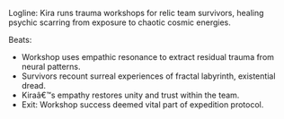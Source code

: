 ﻿---
series: 4
novella: 1
file: S4N1_CH10
type: chapter
pov: Kira
setting: Empathic aftercare â€“ trauma workshop
word_target_min: 1201
word_target_max: 2299
status: outline
---
Logline: Kira runs trauma workshops for relic team survivors, healing psychic scarring from exposure to chaotic cosmic energies.

Beats:
- Workshop uses empathic resonance to extract residual trauma from neural patterns.
- Survivors recount surreal experiences of fractal labyrinth, existential dread.
- Kiraâ€™s empathy restores unity and trust within the team.
- Exit: Workshop success deemed vital part of expedition protocol.